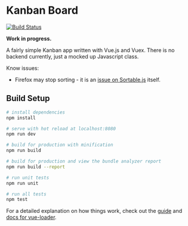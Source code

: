 # Kanban Board

[![Build Status](https://travis-ci.org/jeffory/Kanban-board.svg?branch=master)](https://travis-ci.org/jeffory/Kanban-board)

**Work in progress.**

A fairly simple Kanban app written with Vue.js and Vuex. There is no backend currently, just a mocked up Javascript class.

Know issues:
- Firefox may stop sorting - it is an [issue on Sortable.js](https://github.com/RubaXa/Sortable/issues/1267) itself.

## Build Setup

``` bash
# install dependencies
npm install

# serve with hot reload at localhost:8080
npm run dev

# build for production with minification
npm run build

# build for production and view the bundle analyzer report
npm run build --report

# run unit tests
npm run unit

# run all tests
npm test
```

For a detailed explanation on how things work, check out the [guide](http://vuejs-templates.github.io/webpack/) and [docs for vue-loader](http://vuejs.github.io/vue-loader).
